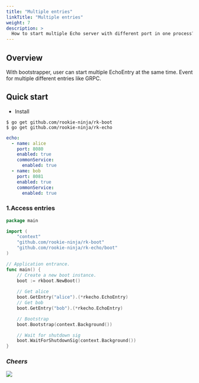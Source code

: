 ```yaml
---
title: "Multiple entries"
linkTitle: "Multiple entries"
weight: 7
description: >
  How to start multiple Echo server with different port in one process?
---
```


## Overview
With bootstrapper, user can start multiple EchoEntry at the same time. Event for multiple different entries like GRPC.

## Quick start
- Install

```shell script
$ go get github.com/rookie-ninja/rk-boot
$ go get github.com/rookie-ninja/rk-echo
```

```yaml
echo:
  - name: alice
    port: 8080
    enabled: true
    commonService:
      enabled: true
  - name: bob
    port: 8081
    enabled: true
    commonService:
      enabled: true
```

### 1.Access entries
```go
package main

import (
	"context"
	"github.com/rookie-ninja/rk-boot"
	"github.com/rookie-ninja/rk-echo/boot"
)

// Application entrance.
func main() {
	// Create a new boot instance.
	boot := rkboot.NewBoot()
    
    // Get alice
	boot.GetEntry("alice").(*rkecho.EchoEntry)
    // Get bob
    boot.GetEntry("bob").(*rkecho.EchoEntry)

	// Bootstrap
	boot.Bootstrap(context.Background())

	// Wait for shutdown sig
	boot.WaitForShutdownSig(context.Background())
}
```

### _**Cheers**_
![](/bootstrapper/user-guide/cheers.png)